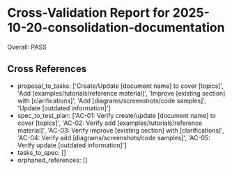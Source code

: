 # Cross-Validation Report for 2025-10-20-consolidation-documentation

Overall: PASS


## Cross References

- proposal_to_tasks: ['Create/Update [document name] to cover [topics]', 'Add [examples/tutorials/reference material]', 'Improve [existing section] with [clarifications]', 'Add [diagrams/screenshots/code samples]', 'Update [outdated information]']
- spec_to_test_plan: ['AC-01: Verify create/update [document name] to cover [topics]', 'AC-02: Verify add [examples/tutorials/reference material]', 'AC-03: Verify improve [existing section] with [clarifications]', 'AC-04: Verify add [diagrams/screenshots/code samples]', 'AC-05: Verify update [outdated information]']
- tasks_to_spec: []
- orphaned_references: []
